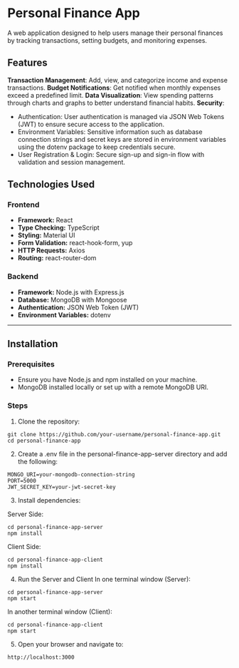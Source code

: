 # Personal Finance App
A web application designed to help users manage their personal finances by tracking transactions, setting budgets, and monitoring expenses.


## **Features**

**Transaction Management**: Add, view, and categorize income and expense transactions.
**Budget Notifications**: Get notified when monthly expenses exceed a predefined limit.
**Data Visualization**: View spending patterns through charts and graphs to better understand financial habits.
**Security**: 
  - Authentication: User authentication is managed via JSON Web Tokens (JWT) to ensure secure access to the application.
  - Environment Variables: Sensitive information such as database connection strings and secret keys are stored in environment variables using the dotenv package to keep credentials secure.
  - User Registration & Login: Secure sign-up and sign-in flow with validation and session management.


## **Technologies Used**

### **Frontend**
- **Framework:** React
- **Type Checking:** TypeScript
- **Styling:** Material UI
- **Form Validation:** react-hook-form, yup
- **HTTP Requests:** Axios
- **Routing:** react-router-dom

### **Backend**
- **Framework:** Node.js with Express.js
- **Database:** MongoDB with Mongoose
- **Authentication:** JSON Web Token (JWT)
- **Environment Variables:** dotenv

---
## Installation
### Prerequisites
 - Ensure you have Node.js and npm installed on your machine.
 - MongoDB installed locally or set up with a remote MongoDB URI.

### Steps
1. Clone the repository:
  ```
  git clone https://github.com/your-username/personal-finance-app.git
  cd personal-finance-app
  ```

2. Create a .env file in the personal-finance-app-server directory and add the following:
  ```
  MONGO_URI=your-mongodb-connection-string
  PORT=5000
  JWT_SECRET_KEY=your-jwt-secret-key
  ```

3. Install dependencies:

  Server Side:
  ```
  cd personal-finance-app-server
  npm install
  ```
  Client Side:
  ```
  cd personal-finance-app-client
  npm install
  ```

4. Run the Server and Client
  In one terminal window (Server):
  ```
  cd personal-finance-app-server
  npm start
  ```
  In another terminal window (Client):
  ```
  cd personal-finance-app-client
  npm start
  ```
5. Open your browser and navigate to:
  ```
  http://localhost:3000
  ```
